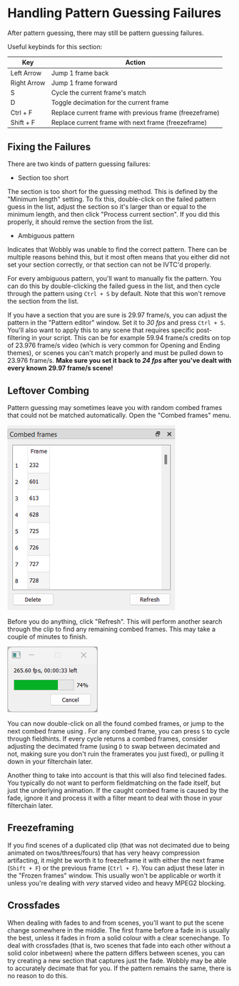 # Handling Pattern Guessing Failures

After pattern guessing,
there may still be pattern guessing failures.

Useful keybinds for this section:

| Key                       | Action                                   |
| ------------------------- | ---------------------------------------- |
| Left Arrow                | Jump 1 frame back |
| Right Arrow               | Jump 1 frame forward |
| S                         | Cycle the current frame's match |
| D                         | Toggle decimation for the current frame |
| Ctrl + F                  | Replace current frame with previous frame (freezeframe) |
| Shift + F                 | Replace current frame with next frame (freezeframe) |


## Fixing the Failures

There are two kinds of pattern guessing failures:

- Section too short

The section is too short for the guessing method.
This is defined by the "Minimum length" setting.
To fix this,
double-click on the failed pattern guess in the list,
adjust the section so it's larger than or equal to the minimum length,
and then click "Process current section".
If you did this properly,
it should remve the section from the list.

- Ambiguous pattern

Indicates that Wobbly was unable to find the correct pattern.
There can be multiple reasons behind this,
but it most often means that you either did not set your section correctly,
or that section can not be IVTC'd properly.

For every ambiguous pattern,
you'll want to manually fix the pattern.
You can do this by double-clicking the failed guess in the list,
and then cycle through the pattern using `Ctrl + S` by default.
Note that this won't remove the section from the list.

If you have a section that you are sure is 29.97 frame/s,
you can adjust the pattern in the "Pattern editor" window.
Set it to *30 fps* and press `Ctrl + S`.
You'll also want to apply this to any scene that requires specific post-filtering in your script.
This can be for example 59.94 frame/s credits on top of 23.976 frame/s video
(which is very common for Opening and Ending themes),
or scenes you can't match properly
and must be pulled down to 23.976 frame/s.
**Make sure you set it back to *24 fps*
after you've dealt with every known 29.97 frame/s scene!**

## Leftover Combing

Pattern guessing may sometimes leave you with random combed frames
that could not be matched automatically.
Open the "Combed frames" menu.

![A list of all the combed frames found](imgs/combed_frames.png)

Before you do anything,
click "Refresh".
This will perform another search through the clip
to find any remaining combed frames.
This may take a couple of minutes to finish.

![Finding combed frames...](imgs/finding_combs.png)

You can now double-click on all the found combed frames,
or jump to the next combed frame using .
For any combed frame,
you can press `S` to cycle through fieldhints.
If every cycle returns a combed frames,
consider adjusting the decimated frame
(using `D` to swap between decimated and not,
making sure you don't ruin the framerates you just fixed),
or pulling it down in your filterchain later.

Another thing to take into account is that this will also find telecined fades.
You typically do not want to perform fieldmatching on the fade itself,
but just the underlying animation.
If the caught combed frame is caused by the fade,
ignore it
and process it with a filter meant to deal with those
in your filterchain later.


## Freezeframing

If you find scenes of a duplicated clip
(that was not decimated due to being animated on twos/threes/fours)
that has very heavy compression artifacting,
it might be worth it to freezeframe it with either the next frame
(`Shift + F`)
or the previous frame
(`Ctrl + F`).
You can adjust these later in the "Frozen frames" window.
This usually won't be applicable or worth it
unless you're dealing with *very* starved video
and heavy MPEG2 blocking.


## Crossfades

When dealing with fades to and from scenes,
you'll want to put the scene change somewhere in the middle.
The first frame before a fade in is usually the best,
unless it fades in from a solid colour with a clear scenechange.
To deal with crossfades
(that is, two scenes that fade into each other
without a solid color inbetween)
where the pattern differs between scenes,
you can try creating a new section
that captures just the fade.
Wobbly may be able to accurately decimate that for you.
If the pattern remains the same,
there is no reason to do this.
